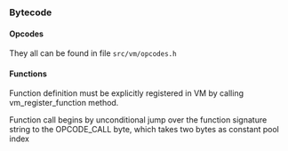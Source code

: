 ### Bytecode

#### Opcodes
They all can be found in file `src/vm/opcodes.h`

#### Functions
Function definition must be explicitly registered in VM by calling vm_register_function method.

Function call begins by unconditional jump over the function signature string to the 
OPCODE_CALL byte, which takes two bytes as constant pool index 